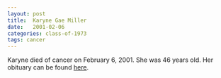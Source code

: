 ```yaml
---
layout: post
title:  Karyne Gae Miller
date:   2001-02-06
categories: class-of-1973
tags: cancer
---
```

Karyne died of cancer on February 6, 2001. She was 46 years old. Her obituary can be found [here](http://www.legacy.com/obituaries/heraldnet/obituary.aspx?n=Karyne-Miller&pid=17500521).
